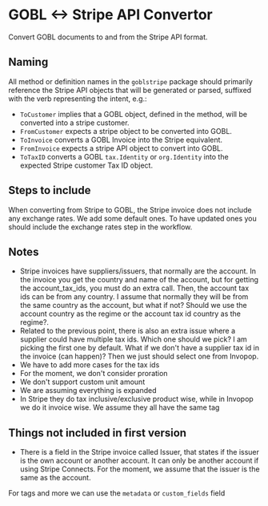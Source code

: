 # GOBL <-> Stripe API Convertor

Convert GOBL documents to and from the Stripe API format.

## Naming

All method or definition names in the `goblstripe` package should primarily reference the Stripe API objects that will be generated or parsed, suffixed with the verb representing the intent, e.g.:

- `ToCustomer` implies that a GOBL object, defined in the method, will be converted into a stripe customer.
- `FromCustomer` expects a stripe object to be converted into GOBL.
- `ToInvoice` converts a GOBL Invoice into the Stripe equivalent.
- `FromInvoice` expects a stripe API object to convert into GOBL.
- `ToTaxID` converts a GOBL `tax.Identity` or `org.Identity` into the expected Stripe customer Tax ID object.

## Steps to include

When converting from Stripe to GOBL, the Stripe invoice does not include any exchange rates. We add some default ones. To have updated ones you should include the exchange rates step in the workflow.

## Notes
- Stripe invoices have suppliers/issuers, that normally are the account. In the invoice you get the country and name of the account, but for getting the account_tax_ids, you must do an extra call. Then, the account tax ids can be from any country. I assume that normally they will be from the same country as the account, but what if not? Should we use the account country as the regime or the account tax id country as the regime?.
- Related to the previous point, there is also an extra issue where a supplier could have multiple tax ids. Which one should we pick? I am picking the first one by default. What if we don't have a supplier tax id in the invoice (can happen)? Then we just should select one from Invopop.
- We have to add more cases for the tax ids
- For the moment, we don't consider proration 
- We don't support custom unit amount
- We are assuming everything is expanded
- In Stripe they do tax inclusive/exclusive product wise, while in Invopop we do it invoice wise. We assume they all have the same tag

## Things not included in first version
- There is a field in the Stripe invoice called Issuer, that states if the issuer is the own account or another account. It can only be another account if using Stripe Connects. For the moment, we assume that the issuer is the same as the account.

For tags and more we can use the `metadata` or `custom_fields` field